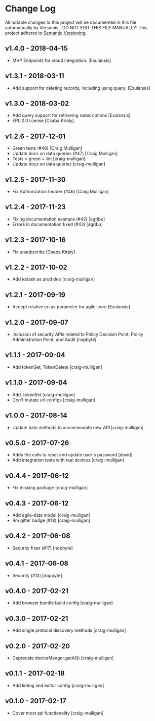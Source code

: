 # Change Log

All notable changes to this project will be documented in this file
automatically by Versionist. DO NOT EDIT THIS FILE MANUALLY!
This project adheres to [Semantic Versioning](http://semver.org/).

## v1.4.0 - 2018-04-15

* MVP Endpoints for cloud integration. [Exulansis]

## v1.3.1 - 2018-03-11

* Add support for deleting records, including using query. [Exulansis]

## v1.3.0 - 2018-03-02

* Add query support for retrieving subscriptions [Exulansis]
* EPL 2.0 license [Csaba Kiraly]

## v1.2.6 - 2017-12-01

* Green tests (#48) [Craig Mulligan]
* Update docs on data queries (#47) [Craig Mulligan]
* Tests = green + lint [craig-mulligan]
* Update docs on data queries [craig-mulligan]

## v1.2.5 - 2017-11-30

* Fix Authorization header (#46) [Craig Mulligan]

## v1.2.4 - 2017-11-23

* Fixing documentation example (#42) [agribu]
* Errors in documentation fixed (#43) [agribu]

## v1.2.3 - 2017-10-16

* Fix unsubscribe [Csaba Kiraly]

## v1.2.2 - 2017-10-02

* Add lodash as prod dep [craig-mulligan]

## v1.2.1 - 2017-09-19

* Accept relative uri as parameter for agile-core [Exulansis]

## v1.2.0 - 2017-09-07

* Inclusion of security APIs related to Policy Decision Point, Policy Administration Point, and Audit [nopbyte]

## v1.1.1 - 2017-09-04

* Add tokenGet, TokenDelete [craig-mulligan]

## v1.1.0 - 2017-09-04

* Add .tokenSet [craig-mulligan]
* Don't mutate url configs [craig-mulligan]

## v1.0.0 - 2017-08-14

* Update data methods to accommodate new API [craig-mulligan]

## v0.5.0 - 2017-07-26

* Adds the calls to reset and update user's password [david]
* Add integration tests with real devices [craig-mulligan]

## v0.4.4 - 2017-06-12

* Fix missing package [craig-mulligan]

## v0.4.3 - 2017-06-12

* Add agile-data model [craig-mulligan]
* Rm gitter badge (#18) [craig-mulligan]

## v0.4.2 - 2017-06-08

* Security fixes (#17) [nopbyte]

## v0.4.1 - 2017-06-08

* Security (#13) [nopbyte]

## v0.4.0 - 2017-02-21

* Add browser bundle build config [craig-mulligan]

## v0.3.0 - 2017-02-21

* Add single protocol discovery methods [craig-mulligan]

## v0.2.0 - 2017-02-20

* Deprecate deviceManger.getAll() [craig-mulligan]

## v0.1.1 - 2017-02-18

* Add linting and editor config [craig-mulligan]

## v0.1.0 - 2017-02-17

* Cover most api functionality [craig-mulligan]
